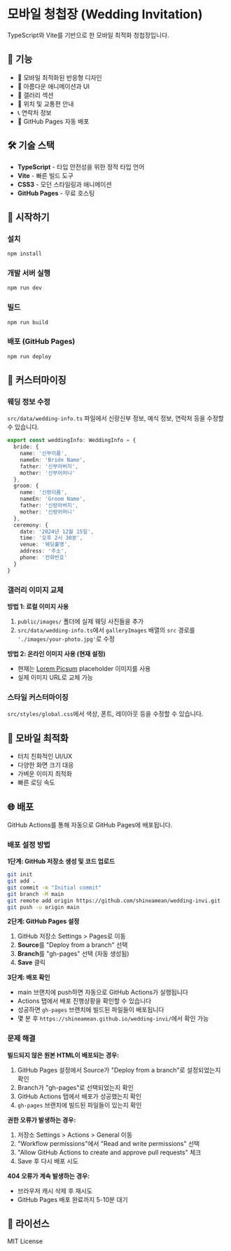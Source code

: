 # 모바일 청첩장 (Wedding Invitation)

TypeScript와 Vite를 기반으로 한 모바일 최적화 청첩장입니다.

## 🎨 기능

- 📱 모바일 최적화된 반응형 디자인
- 💝 아름다운 애니메이션과 UI
- 📸 갤러리 섹션
- 📍 위치 및 교통편 안내
- 📞 연락처 정보
- 🚀 GitHub Pages 자동 배포

## 🛠️ 기술 스택

- **TypeScript** - 타입 안전성을 위한 정적 타입 언어
- **Vite** - 빠른 빌드 도구
- **CSS3** - 모던 스타일링과 애니메이션
- **GitHub Pages** - 무료 호스팅

## 🚀 시작하기

### 설치

```bash
npm install
```

### 개발 서버 실행

```bash
npm run dev
```

### 빌드

```bash
npm run build
```

### 배포 (GitHub Pages)

```bash
npm run deploy
```

## 📝 커스터마이징

### 웨딩 정보 수정

`src/data/wedding-info.ts` 파일에서 신랑신부 정보, 예식 정보, 연락처 등을 수정할 수 있습니다.

```typescript
export const weddingInfo: WeddingInfo = {
  bride: {
    name: '신부이름',
    nameEn: 'Bride Name',
    father: '신부아버지',
    mother: '신부어머니'
  },
  groom: {
    name: '신랑이름', 
    nameEn: 'Groom Name',
    father: '신랑아버지',
    mother: '신랑어머니'
  },
  ceremony: {
    date: '2024년 12월 15일',
    time: '오후 2시 30분',
    venue: '웨딩홀명',
    address: '주소',
    phone: '전화번호'
  }
}
```

### 갤러리 이미지 교체

**방법 1: 로컬 이미지 사용**
1. `public/images/` 폴더에 실제 웨딩 사진들을 추가
2. `src/data/wedding-info.ts`에서 `galleryImages` 배열의 `src` 경로를 `'./images/your-photo.jpg'`로 수정

**방법 2: 온라인 이미지 사용 (현재 설정)**
- 현재는 [Lorem Picsum](https://picsum.photos/) placeholder 이미지를 사용
- 실제 이미지 URL로 교체 가능

### 스타일 커스터마이징

`src/styles/global.css`에서 색상, 폰트, 레이아웃 등을 수정할 수 있습니다.

## 📱 모바일 최적화

- 터치 친화적인 UI/UX
- 다양한 화면 크기 대응
- 가벼운 이미지 최적화
- 빠른 로딩 속도

## 🌐 배포

GitHub Actions를 통해 자동으로 GitHub Pages에 배포됩니다.

### 배포 설정 방법

**1단계: GitHub 저장소 생성 및 코드 업로드**
```bash
git init
git add .
git commit -m "Initial commit"
git branch -M main
git remote add origin https://github.com/shineamean/wedding-invi.git
git push -u origin main
```

**2단계: GitHub Pages 설정**
1. GitHub 저장소 Settings > Pages로 이동
2. **Source**를 "Deploy from a branch" 선택
3. **Branch**를 "gh-pages" 선택 (자동 생성됨)
4. **Save** 클릭

**3단계: 배포 확인**
- main 브랜치에 push하면 자동으로 GitHub Actions가 실행됩니다
- Actions 탭에서 배포 진행상황을 확인할 수 있습니다
- 성공하면 `gh-pages` 브랜치에 빌드된 파일들이 배포됩니다
- 몇 분 후 `https://shineamean.github.io/wedding-invi/`에서 확인 가능

### 문제 해결

**빌드되지 않은 원본 HTML이 배포되는 경우:**
1. GitHub Pages 설정에서 Source가 "Deploy from a branch"로 설정되었는지 확인
2. Branch가 "gh-pages"로 선택되었는지 확인
3. GitHub Actions 탭에서 배포가 성공했는지 확인
4. `gh-pages` 브랜치에 빌드된 파일들이 있는지 확인

**권한 오류가 발생하는 경우:**
1. 저장소 Settings > Actions > General 이동
2. "Workflow permissions"에서 "Read and write permissions" 선택
3. "Allow GitHub Actions to create and approve pull requests" 체크
4. Save 후 다시 배포 시도

**404 오류가 계속 발생하는 경우:**
- 브라우저 캐시 삭제 후 재시도
- GitHub Pages 배포 완료까지 5-10분 대기

## 📄 라이선스

MIT License

